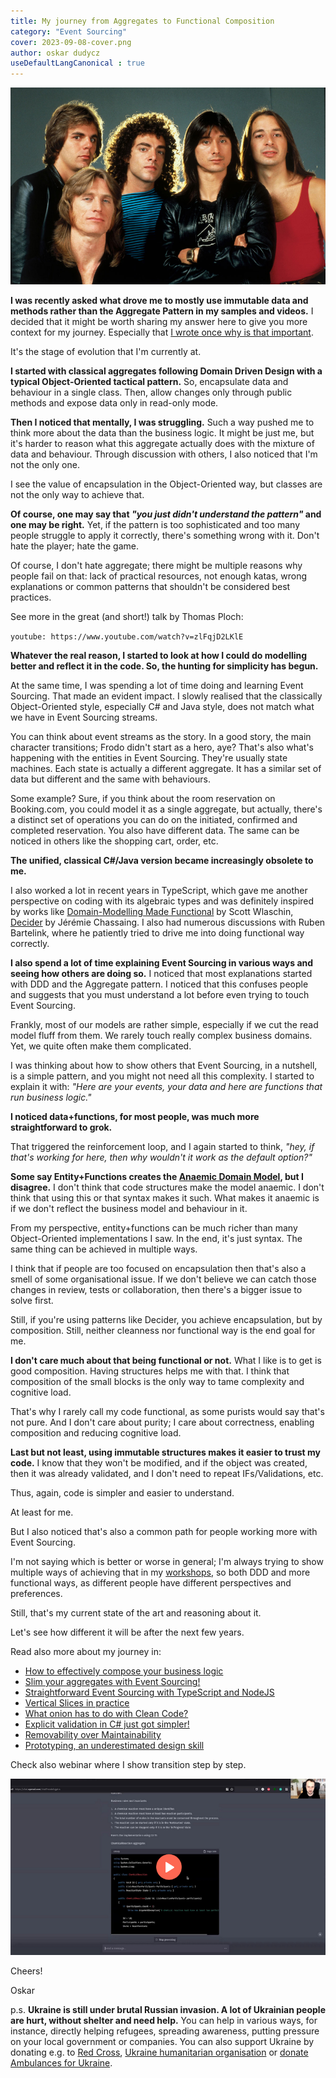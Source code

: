 ```yaml
---
title: My journey from Aggregates to Functional Composition
category: "Event Sourcing"
cover: 2023-09-08-cover.png
author: oskar dudycz
useDefaultLangCanonical : true
---
```


![cover](2023-09-08-cover.png)

**I was recently asked what drove me to mostly use immutable data and methods rather than the Aggregate Pattern in my samples and videos.** I decided that it might be worth sharing my answer here to give you more context for my journey. Especially that [I wrote once why is that important](/pl/what_does_a_construction_failure_have_to_do_with_our_authorities/).

It's the stage of evolution that I'm currently at. 

**I started with classical aggregates following Domain Driven Design with a typical Object-Oriented tactical pattern.** So, encapsulate data and behaviour in a single class. Then, allow changes only through public methods and expose data only in read-only mode.

**Then I noticed that mentally, I was struggling.** Such a way pushed me to think more about the data than the business logic. It might be just me, but it's harder to reason what this aggregate actually does with the mixture of data and behaviour. Through discussion with others, I also noticed that I'm not the only one.

I see the value of encapsulation in the Object-Oriented way, but classes are not the only way to achieve that. 

**Of course, one may say that _"you just didn't understand the pattern"_ and one may be right.** Yet, if the pattern is too sophisticated and too many people struggle to apply it correctly, there's something wrong with it. Don't hate the player; hate the game.

Of course, I don't hate aggregate; there might be multiple reasons why 
people fail on that: lack of practical resources, not enough katas, wrong explanations or common patterns that shouldn't be considered best practices.

See more in the great (and short!) talk by Thomas Ploch:

`youtube: https://www.youtube.com/watch?v=zlFqjD2LKlE`

**Whatever the real reason, I started to look at how I could do modelling better and reflect it in the code. So, the hunting for simplicity has begun.**

At the same time, I was spending a lot of time doing and learning Event Sourcing. That made an evident impact. I slowly realised that the classically Object-Oriented style, especially C# and Java style, does not match what we have in Event Sourcing streams.

You can think about event streams as the story. In a good story, the main character transitions; Frodo didn't start as a hero, aye? That's also what's happening with the entities in Event Sourcing. They're usually state machines. Each state is actually a different aggregate. It has a similar set of data but different and the same with behaviours.

Some example? Sure, if you think about the room reservation on Booking.com, you could model it as a single aggregate, but actually, there's a distinct set of operations you can do on the initiated, confirmed and completed reservation. You also have different data. The same can be noticed in others like the shopping cart, order, etc.

**The unified, classical C#/Java version became increasingly obsolete to me.**

I also worked a lot in recent years in TypeScript, which gave me another perspective on coding with its algebraic types and was definitely inspired by works like [Domain-Modelling Made Functional](https://pragprog.com/titles/swdddf/domain-modeling-made-functional/) by Scott Wlaschin, [Decider](https://thinkbeforecoding.com/post/2021/12/17/functional-event-sourcing-decider) by Jérémie Chassaing. I also had numerous discussions with Ruben Bartelink, where he patiently tried to drive me into doing functional way correctly. 

**I also spend a lot of time explaining Event Sourcing in various ways and seeing how others are doing so.** I noticed that most explanations started with DDD and the Aggregate pattern. I noticed that this confuses people and suggests that you must understand a lot before even trying to touch Event Sourcing.

Frankly, most of our models are rather simple, especially if we cut the read model fluff from them. We rarely touch really complex business domains. Yet, we quite often make them complicated.

I was thinking about how to show others that Event Sourcing, in a nutshell, is a simple pattern, and you might not need all this complexity. I started to explain it with: _"Here are your events, your data and here are functions that run business logic."_

**I noticed data+functions, for most people, was much more straightforward to grok.** 

That triggered the reinforcement loop, and I again started to think, _"hey, if that's working for here, then why wouldn't it work as the default option?"_

**Some say Entity+Functions creates the [Anaemic Domain Model](https://martinfowler.com/bliki/AnemicDomainModel.html), but I disagree.**
I don't think that code structures make the model anaemic. I don't think that using this or that syntax makes it such. What makes it anaemic is if we don't reflect the business model and behaviour in it.

From my perspective, entity+functions can be much richer than many Object-Oriented implementations I saw. In the end, it's just syntax.
The same thing can be achieved in multiple ways.

I think that if people are too focused on encapsulation then that's also a smell of some organisational issue. If we don't believe we can catch those changes in review, tests or collaboration, then there's a bigger issue to solve first.

Still, if you're using patterns like Decider, you achieve encapsulation, but by composition. Still, neither cleanness nor functional way is the end goal for me.

**I don't care much about that being functional or not.** What I like is to get is good composition. Having structures helps me with that. I think that composition of the small blocks is the only way to tame complexity and cognitive load.

That's why I rarely call my code functional, as some purists would say that's not pure. And I don't care about purity; I care about correctness, enabling composition and reducing cognitive load.

**Last but not least, using immutable structures makes it easier to trust my code.** I know that they won't be modified, and if the object was created, then it was already validated, and I don't need to repeat IFs/Validations, etc.

Thus, again, code is simpler and easier to understand.

At least for me.

But I also noticed that's also a common path for people working more with Event Sourcing. 

I'm not saying which is better or worse in general; I'm always trying to show multiple ways of achieving that in my [workshops](/pl/training/), so both DDD and more functional ways, as different people have different perspectives and preferences.

Still, that's my current state of the art and reasoning about it. 

Let's see how different it will be after the next few years.

Read also more about my journey in:
- [How to effectively compose your business logic](/pl/how_to_effectively_compose_your_business_logic/)
- [Slim your aggregates with Event Sourcing!](/pl/slim_your_entities_with_event_sourcing/)
- [Straightforward Event Sourcing with TypeScript and NodeJS](/pl/type_script_node_Js_event_sourcing/)
- [Vertical Slices in practice](/pl/vertical_slices_in_practice/)
- [What onion has to do with Clean Code?](/pl/onion_clean_code/)
- [Explicit validation in C# just got simpler!](/pl/explicit_validation_in_csharp_just_got_simpler/)
- [Removability over Maintainability](/pl/removability_over_maintainability/)
- [Prototyping, an underestimated design skill](/pl/prototype_underestimated_design_skill/)

Check also webinar where I show transition step by step.

[![webinar](2022-08-31-webinar.png)](https://www.architecture-weekly.com/p/webinar-8-slim-down-your-aggregates)

Cheers!

Oskar

p.s. **Ukraine is still under brutal Russian invasion. A lot of Ukrainian people are hurt, without shelter and need help.** You can help in various ways, for instance, directly helping refugees, spreading awareness, putting pressure on your local government or companies. You can also support Ukraine by donating e.g. to [Red Cross](https://www.icrc.org/pl/donate/ukraine), [Ukraine humanitarian organisation](https://savelife.in.ua/pl/donate/) or [donate Ambulances for Ukraine](https://www.gofundme.com/f/help-to-save-the-lives-of-civilians-in-a-war-zone).
